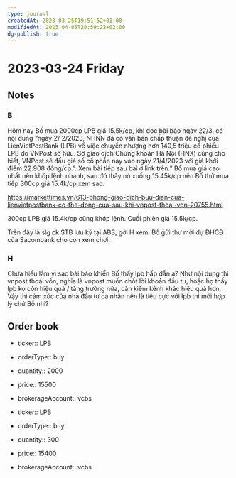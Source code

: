 ```yaml
---
type: journal
createdAt: 2023-03-25T19:51:52+01:00
modifiedAt: 2023-04-05T20:59:22+02:00
dg-publish: true
---
```

# 2023-03-24 Friday

## Notes

### B

Hôm nay Bố mua 2000cp LPB giá 15.5k/cp, khi đọc bài báo ngày 22/3, có nội dung “ngày 2/ 2/2023, NHNN đã có văn bản chấp thuận đề nghị của LienVietPostBank (LPB) về việc chuyển nhượng hơn 140,5 triệu cổ phiếu LPB do VNPost sở hữu. Sở giao dịch Chứng khoán Hà Nội (HNX) cũng cho biết, VNPost sẽ đấu giá số cổ phần này vào ngày 21/4/2023 với giá khởi điểm 22.908 đồng/cp.”. Xem bài tiếp sau bài ở link trên.” Bố mua giá cao nhất nên khớp lệnh nhanh, sau đó thấy nó xuống 15.45k/cp nên Bố thử mua tiếp 300cp giá 15.4k/cp xem sao.

https://markettimes.vn/613-phong-giao-dich-buu-dien-cua-lienvietpostbank-co-the-dong-cua-sau-khi-vnpost-thoai-von-20755.html

300cp LPB giá 15.4k/cp cũng khớp lệnh. Cuối phiên giá 15.5k/cp.

Trên đây là slg ck STB lưu ký tại ABS, gởi H xem. Bố gửi thư mời dự ĐHCĐ của Sacombank cho con xem chơi.

### H

Chưa hiểu lắm vì sao bài báo khiến Bố thấy lpb hấp dẫn ạ? Như nội dung thì vnpost thoái vốn, nghĩa là vnpost muốn chốt lời khoản đầu tư, hoặc họ thấy lpb ko còn hiệu quả / tăng trưởng nữa, cần kiếm kênh khác hiệu quả hơn. Vậy thì cảm xúc của nhà đầu tư cá nhân nên là tiêu cực với lpb thì mới hợp lý chứ Bố nhỉ?

## Order book

- ticker:: LPB
- orderType:: buy
- quantity:: 2000
- price:: 15500
- brokerageAccount:: vcbs

- ticker:: LPB
- orderType:: buy
- quantity:: 300
- price:: 15400
- brokerageAccount:: vcbs
